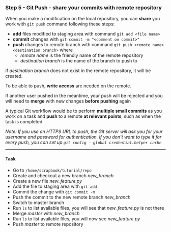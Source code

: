 ### Step 5 - Git Push - share your commits with remote repository

When you make a modification on the local repository, you can **share** you work with `git push` command following these steps:

- **add** files modified to staging area with command `git add <file name>`
- **commit** changes with `git commit -m "<comment on commit>"`
- **push** changes to remote branch with command `git push <remote name> <destination branch>` where
	- *remote name* is the friendly name of the remote repository
	- *destination branch* is the name of the branch to push to

If *destination branch* does not exist in the remote repository, it will be created. 

To be able to push, **write access** are needed on the remote.

If another user pushed in the meantime, your push will be rejected and you will need to **merge** with new changes **before pushing** again

A typical Git workflow would be to perform **multiple small commits** as you work on a task and **push** to a remote **at relevant points**, such as when the task is completed.
 
 
 *Note: If you use an HTTPS URL to push, the Git server will ask you for your username and password for authentication.
If you don’t want to type it for every push, you can set up  `git config --global credential.helper cache`*
 
 ---

#### Task

- Go to `/home/scrapbook/tutorial/repo`
- Create and checkout a new branch *new_branch*
- Create a new file *new_feature.py*
- Add the file to staging area with `git add`
- Commit the change with `git commit -m`
- Push the commit to the new remote branch *new_branch*
- Switch to master branch
- Run `ls` to list available files, you will see that *new_feature.py* is not there
- Merge *master* with *new_branch*
- Run `ls` to list available files, you will now see *new_feature.py*
- Push *master* to remote repository
